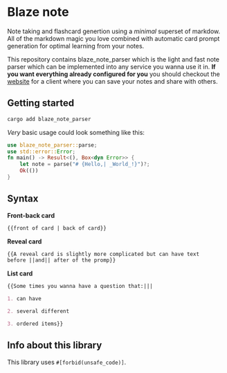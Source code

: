# Blaze note

Note taking and flashcard genertion using a _minimal_ superset of markdow. All of the markdown magic you love combined with automatic card prompt 
generation for optimal learning from your notes.

This repository contains blaze_note_parser which is the light and fast note 
parser which can be implemented into any service you wanna use it in. **If you 
want everything already configured for you** you should checkout the 
[website](https://blazenote.com) for a client where you can save your notes and
share with others.

## Getting started

```sh
cargo add blaze_note_parser
```

_Very_ basic usage could look something like this: 

```rust
use blaze_note_parser::parse;
use std::error::Error;
fn main() -> Result<(), Box<dyn Error>> {
    let note = parse("# {Hello,| _World_!}")?;
    Ok(())
}
```

## Syntax

**Front-back card**
```md
{{front of card | back of card}}
```

**Reveal card**
```md
{{A reveal card is slightly more complicated but can have text 
before ||and|| after of the promp}}
```

**List card**
```md
{{Some times you wanna have a question that:|||

1. can have

2. several different

3. ordered items}}
```

## Info about this library

This library uses `#[forbid(unsafe_code)]`.
